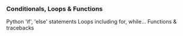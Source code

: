 ### Conditionals, Loops & Functions
Python 'if', 'else' statements
Loops including for, while...
Functions & tracebacks